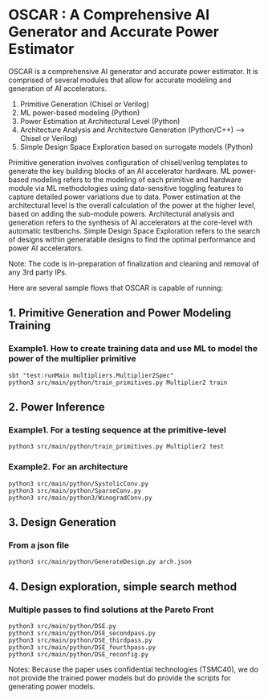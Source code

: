# OSCAR : A Comprehensive AI Generator and Accurate Power Estimator

OSCAR is a comprehensive AI generator and accurate power estimator. It is comprised of several modules that allow for accurate modeling and generation of AI accelerators.
1. Primitive Generation (Chisel or Verilog)
2. ML power-based modeling (Python)
3. Power Estimation at Architectural Level (Python)
4. Architecture Analysis and Architecture Generation (Python/C++) --> Chisel or Verilog)
5. Simple Design Space Exploration based on surrogate models (Python)

Primitive generation involves configuration of chisel/verilog templates to generate the key building blocks of an AI accelerator hardware. ML power-based modeling refers to the modeling of each primitive and hardware module via ML methodologies using data-sensitive toggling features to capture detailed power variations due to data. Power estimation at the architectural level is the overall calculation of the power at the higher level, based on adding the sub-module powers. Architectural analysis and generation refers to the synthesis of AI accelerators at the core-level with automatic testbenchs. Simple Design Space Exploration refers to the search of designs within generatable designs to find the optimal performance and power AI accelerators.

Note: The code is in-preparation of finalization and cleaning and removal of any 3rd party IPs.

Here are several sample flows that OSCAR is capable of running:
## 1. Primitive Generation and Power Modeling Training
### Example1. How to create training data and use ML to model the power of the multiplier primitive
```
sbt "test:runMain multipliers.Multiplier2Spec"
python3 src/main/python/train_primitives.py Multiplier2 train
```

## 2. Power Inference
### Example1. For a testing sequence at the primitive-level
```
python3 src/main/python/train_primitives.py Multiplier2 test
```

### Example2. For an architecture
```
python3 src/main/python/SystolicConv.py
python3 src/main/python/SparseConv.py 
python3 src/main/python3/WinogradConv.py
```

## 3. Design Generation
### From a json file
```
python3 src/main/python/GenerateDesign.py arch.json
```

## 4. Design exploration, simple search method
### Multiple passes to find solutions at the Pareto Front
```
python3 src/main/python/DSE.py
python3 src/main/python/DSE_secondpass.py
python3 src/main/python/DSE_thirdpass.py
python3 src/main/python/DSE_fourthpass.py
python3 src/main/python/DSE_reconfig.py
```

Notes:
Because the paper uses confidential technologies (TSMC40), we do not provide the trained power models but do provide the scripts for generating power models.
